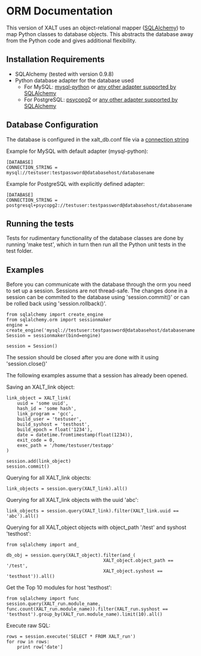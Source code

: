 ORM Documentation
=================

This version of XALT uses an object-relational mapper ([SQLAlchemy](http://www.sqlalchemy.org/))
to map Python classes to database objects.
This abstracts the database away from the Python code and gives additional flexibility.

Installation Requirements
-------------------------

* SQLAlchemy (tested with version 0.9.8)
* Python database adapter for the database used
    - For MySQL: [mysql-python](https://pypi.python.org/pypi/MySQL-python) or [any other adapter supported by SQLAlchemy](http://docs.sqlalchemy.org/en/latest/dialects/mysql.html#module-sqlalchemy.dialects.mysql.mysqldb)
    - For PostgreSQL: [psycopg2](http://pypi.python.org/pypi/psycopg2/) or [any other adapter supported by SQLAlchemy](http://docs.sqlalchemy.org/en/latest/dialects/postgresql.html#module-sqlalchemy.dialects.postgresql.psycopg2)

Database Configuration
----------------------

The database is configured in the xalt_db.conf file via a [connection string](http://docs.sqlalchemy.org/en/rel_0_9/core/engines.html)

Example for MySQL with default adapter (mysql-python):

    [DATABASE]
    CONNECTION_STRING = mysql://testuser:testpassword@databasehost/databasename

Example for PostgreSQL with explicitly defined adapter:

    [DATABASE]
    CONNECTION_STRING = postgresql+psycopg2://testuser:testpassword@databasehost/databasename


Running the tests
-----------------

Tests for rudimentary functionality of the database classes are done by running 'make test', which in turn then run all
the Python unit tests in the test folder.

Examples
--------

Before you can communicate with the database through the orm you need to set up a session.
Sessions are not thread-safe. The changes done in a session can be commited to the database using 'session.commit()'
or can be rolled back using 'session.rollback()'.

    from sqlalchemy import create_engine
    from sqlalchemy.orm import sessionmaker
    engine = create_engine('mysql://testuser:testpassword@databasehost/databasename')
    Session = sessionmaker(bind=engine)

    session = Session()

The session should be closed after you are done with it using 'session.close()'

The following examples assume that a session has already been opened.

Saving an XALT_link object:

    link_object = XALT_link(
        uuid = 'some uuid',
        hash_id = 'some hash',
        link_program = 'gcc',
        build_user = 'testuser',
        build_syshost = 'testhost',
        build_epoch = float('1234'),
        date = datetime.fromtimestamp(float(1234)),
        exit_code = 0,
        exec_path = '/home/testuser/testapp'
    )

    session.add(link_object)
    session.commit()

Querying for all XALT_link objects:

    link_objects = session.query(XALT_link).all()

Querying for all XALT_link objects with the uuid 'abc':

    link_objects = session.query(XALT_link).filter(XALT_link.uuid == 'abc').all()

Querying for all XALT_object objects with object_path '/test' and syshost 'testhost':

    from sqlalchemy import and_

    db_obj = session.query(XALT_object).filter(and_(
                                        XALT_object.object_path == '/test',
                                        XALT_object.syshost ==  'testhost')).all()

Get the Top 10 modules for host 'testhost':

    from sqlalchemy import func
    session.query(XALT_run.module_name, func.count(XALT_run.module_name)).filter(XALT_run.syshost == 'testhost').group_by(XALT_run.module_name).limit(10).all()

Execute raw SQL:

    rows = session.execute('SELECT * FROM XALT_run')
    for row in rows:
        print row['date']

